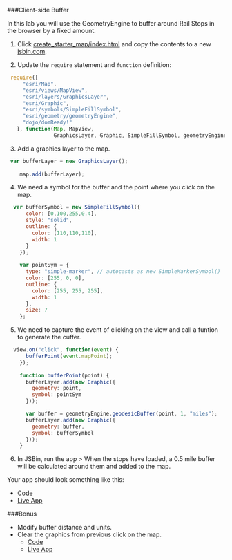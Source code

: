###Client-side Buffer

In this lab you will use the GeometryEngine to buffer around Rail Stops in the browser by a fixed amount.

1. Click [create_starter_map/index.html](../create_starter_map/index.html) and copy the contents to a new [jsbin.com](http://jsbin.com).

2. Update the `require` statement and `function` definition:

 ```javascript
  require([
      "esri/Map",
      "esri/views/MapView",
      "esri/layers/GraphicsLayer",
      "esri/Graphic",
      "esri/symbols/SimpleFillSymbol",
      "esri/geometry/geometryEngine",
      "dojo/domReady!"
    ], function(Map, MapView,
                GraphicsLayer, Graphic, SimpleFillSymbol, geometryEngine) {
 ```

3. Add a graphics layer to the map.

  ```javascript
   var bufferLayer = new GraphicsLayer();
      
	  map.add(bufferLayer);
  ```

4. We need a symbol for the buffer and the point where you click on the map.

  ```javascript
    var bufferSymbol = new SimpleFillSymbol({
        color: [0,100,255,0.4],
        style: "solid",
        outline: {
          color: [110,110,110],
          width: 1
        }
      });
	  
	  var pointSym = {
        type: "simple-marker", // autocasts as new SimpleMarkerSymbol()
        color: [255, 0, 0],
        outline: {
          color: [255, 255, 255],
          width: 1
        },
        size: 7
      };
  ```

5. We need to capture the event of clicking on the view and call a funtion to generate the cuffer.

  ```javascript
    view.on("click", function(event) {
        bufferPoint(event.mapPoint);
      });
	  
	  function bufferPoint(point) {
        bufferLayer.add(new Graphic({
          geometry: point,
          symbol: pointSym
        }));

        var buffer = geometryEngine.geodesicBuffer(point, 1, "miles");
        bufferLayer.add(new Graphic({
          geometry: buffer,
          symbol: bufferSymbol
        }));
      }
  ```

6. In JSBin, run the app > When the stops have loaded, a 0.5 mile buffer will be calculated around them and added to the map.

Your app should look something like this:
* [Code](index.html)
* [Live App](http://jofraley.github.io/Hacking_JavaScript/labs/jsapi/buffer_with_geometry_engine/index.html)

###Bonus
* Modify buffer distance and units.
* Clear the graphics from previous click on the map.
  * [Code](index_clear.htmll)
  * [Live App](http://jofraley.github.io/Hacking_JavaScript/labs/jsapi/buffer_with_geometry_engine/index_clear.html)

